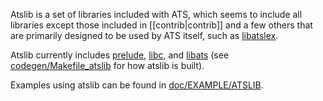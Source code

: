 Atslib is a set of libraries included with ATS, which seems to include all
libraries except those included in [[contrib|contrib]] and a few others that
are primarily designed to be used by ATS itself, such as
[libatslex](../../tree/master/libatslex).

Atslib currently includes [prelude](../../tree/master/prelude),
[libc](../../tree/master/libc), and [libats](../../tree/master/libats) (see
[codegen/Makefile_atslib](../../tree/master/codegen/Makefile_atslib) for how
atslib is built).

Examples using atslib can be found in
[doc/EXAMPLE/ATSLIB](../../tree/master/doc/EXAMPLE/ATSLIB).
